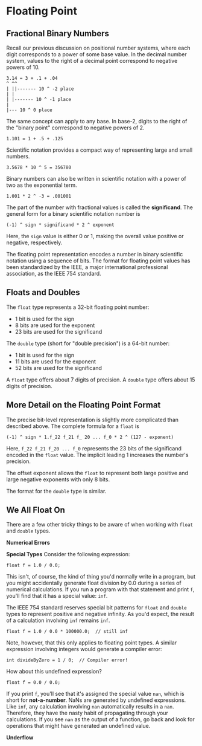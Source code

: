 # Floating Point

## Fractional Binary Numbers

Recall our previous discussion on positional number systems, where each digit corresponds to a power of some base value. In the decimal number system, values to the right of a decimal point correspond to negative powers of 10.

```
3.14 = 3 + .1 + .04
^ ^^  
| ||------- 10 ^ -2 place
| |
| |------- 10 ^ -1 place
|
|--- 10 ^ 0 place
```

The same concept can apply to any base. In base-2, digits to the right of the "binary point" corrrespond to negative powers of 2.

```
1.101 = 1 + .5 + .125
```

Scientific notation provides a compact way of representing large and small numbers.

```
3.5678 * 10 ^ 5 = 356780
```

Binary numbers can also be written in scientific notation with a power of two as the exponential term.

```
1.001 * 2 ^ -3 = .001001
```

The part of the number with fractional values is called the **significand**. The general form for a binary scientific notation number is

```
(-1) ^ sign * significand * 2 ^ exponent
```

Here, the `sign` value is either 0 or 1, making the overall value positive or negative, respectively.

The floating point representation encodes a number in binary scientific notation using a sequence of bits. The format for floating point values has been standardized by the IEEE, a major international professional association, as the IEEE 754 standard.

## Floats and Doubles

The `float` type represents a 32-bit floating point number:
  
  - 1 bit is used for the sign
  - 8 bits are used for the exponent
  - 23 bits are used for the significand
  
The `double` type (short for "double precision") is a 64-bit number:

  - 1 bit is used for the sign
  - 11 bits are used for the exponent
  - 52 bits are used for the significand
  
A `float` type offers about 7 digits of precision. A `double` type offers about 15 digits of precision.

## More Detail on the Floating Point Format

The precise bit-level representation is slightly more complicated than described above. The complete formula for a `float` is

```
(-1) ^ sign * 1.f_22 f_21 f_ 20 ... f_0 * 2 ^ (127 - exponent)
```

Here, `f_22 f_21 f_20 ... f_0` represents the 23 bits of the significand encoded in the `float` value. The implicit leading 1 increases the number's precision.

The offset exponent allows the `float` to represent both large positive and large negative exponents with only 8 bits.

The format for the `double` type is similar.

## We All Float On

There are a few other tricky things to be aware of when working with `float` and `double` types.

**Numerical Errors**


**Special Types**
Consider the following expression:

```
float f = 1.0 / 0.0;
```

This isn't, of course, the kind of thing you'd normally write in a program, but you might accidentally generate float division by 0.0 during a series of numerical calculations. If you run a program with that statement and print `f`, you'll find that it has a special value: `inf`.

The IEEE 754 standard reserves special bit patterns for `float` and `double` types to represent positive and negative infinity. As you'd expect, the result of a calculation involving `inf` remains `inf`.

```
float f = 1.0 / 0.0 * 100000.0;  // still inf
```

Note, however, that this only applies to floating point types. A similar expression involving integers would generate a compiler error:

```
int divideByZero = 1 / 0;  // Compiler error!
```

How about this undefined expression?

```
float f = 0.0 / 0.0;
```

If you print `f`, you'll see that it's assigned the special value `nan`, which is short for **not-a-number**. NaNs are generated by undefined expressions. Like `inf`, any calculation involving `nan` automatically results in a `nan`. Therefore, they have the nasty habit of propagating through your calculations. If you see `nan` as the output of a function, go back and look for operations that might have generated an undefined value.

**Underflow**

